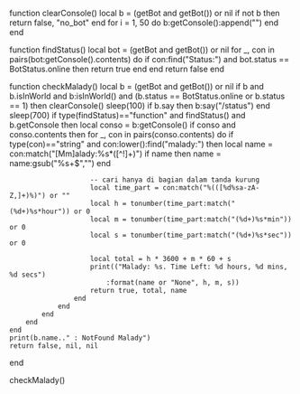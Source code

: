 function clearConsole()
    local b = (getBot and getBot()) or nil
    if not b then
      return false, "no_bot"
    end
    for i = 1, 50 do
        b:getConsole():append("")
    end
end

function findStatus()
    local bot = (getBot and getBot()) or nil
    for _, con in pairs(bot:getConsole().contents) do
        if con:find("Status:") and bot.status == BotStatus.online then
            return true
        end
    end
    return false
end

function checkMalady()
    local b = (getBot and getBot()) or nil
    if b and b.isInWorld and b:isInWorld() and (b.status == BotStatus.online or b.status == 1) then
        clearConsole()
        sleep(100)
        if b.say then b:say("/status") end
        sleep(700)
        if type(findStatus)=="function" and findStatus() and b.getConsole then
            local conso = b:getConsole()
            if conso and conso.contents then
                for _, con in pairs(conso.contents) do
                    if type(con)=="string" and con:lower():find("malady:") then
                        local name = con:match("[Mm]alady:%s*([^!]+)")
                        if name then name = name:gsub("%s+$","") end

                        -- cari hanya di bagian dalam tanda kurung
                        local time_part = con:match("%(([%d%sa-zA-Z,]+)%)") or ""
                        local h = tonumber(time_part:match("(%d+)%s*hour")) or 0
                        local m = tonumber(time_part:match("(%d+)%s*min")) or 0
                        local s = tonumber(time_part:match("(%d+)%s*sec")) or 0

                        local total = h * 3600 + m * 60 + s
                        print(("Malady: %s. Time Left: %d hours, %d mins, %d secs")
                            :format(name or "None", h, m, s))
                        return true, total, name
                    end
                end
            end
        end
    end
    print(b.name.." : NotFound Malady")
    return false, nil, nil
end


checkMalady()

